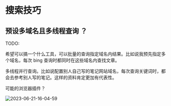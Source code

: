 # 搜索技巧

## 预设多域名且多线程查询 ？

TODO:

希望可以搞一个什么工具，可以批量的查询指定域名内结果。比如说我预先指定多个域名，每次 bing 查询时都同时在这些域名内查找文章。

多线程并行查询。比如说配置别人自己写的笔记网站域名，每次查询关键词时，都会去参考别人写的笔记。这样的资料肯定更加有代表性。

可能的浏览器插件？

![2023-06-21-16-04-59](https://cdn.jsdelivr.net/gh/ruan-cat/img-store/img/2023-06-21-16-04-59.png)

